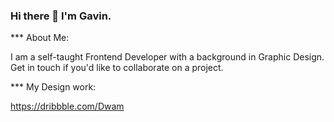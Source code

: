 ### Hi there 👋 I'm Gavin.

<!--
**OG-Miller/OG-Miller** is a ✨ _special_ ✨ repository because its `README.md` (this file) appears on your GitHub profile.
-->
*** About Me: 

I am a self-taught Frontend Developer with a background in Graphic Design.
Get in touch if you'd like to collaborate on a project.

*** My Design work:

https://dribbble.com/Dwam 

